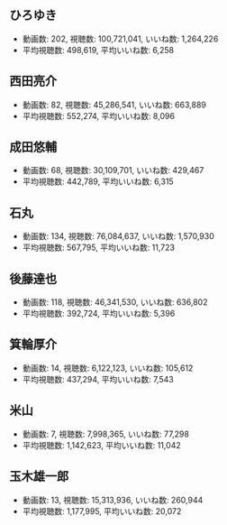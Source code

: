 ## ひろゆき

-   動画数: 202, 視聴数: 100,721,041, いいね数: 1,264,226
-   平均視聴数: 498,619, 平均いいね数: 6,258

## 西田亮介

-   動画数: 82, 視聴数: 45,286,541, いいね数: 663,889
-   平均視聴数: 552,274, 平均いいね数: 8,096

## 成田悠輔

-   動画数: 68, 視聴数: 30,109,701, いいね数: 429,467
-   平均視聴数: 442,789, 平均いいね数: 6,315

## 石丸

-   動画数: 134, 視聴数: 76,084,637, いいね数: 1,570,930
-   平均視聴数: 567,795, 平均いいね数: 11,723

## 後藤達也

-   動画数: 118, 視聴数: 46,341,530, いいね数: 636,802
-   平均視聴数: 392,724, 平均いいね数: 5,396

## 箕輪厚介

-   動画数: 14, 視聴数: 6,122,123, いいね数: 105,612
-   平均視聴数: 437,294, 平均いいね数: 7,543

## 米山

-   動画数: 7, 視聴数: 7,998,365, いいね数: 77,298
-   平均視聴数: 1,142,623, 平均いいね数: 11,042

## 玉木雄一郎

-   動画数: 13, 視聴数: 15,313,936, いいね数: 260,944
-   平均視聴数: 1,177,995, 平均いいね数: 20,072
